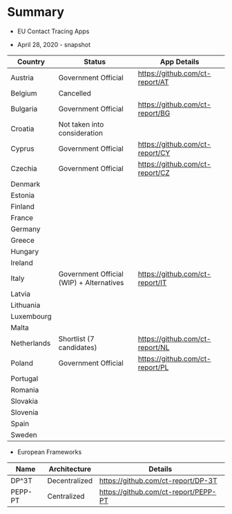 # Summary

- EU Contact Tracing Apps

- April 28, 2020 - snapshot

Country | Status | App Details
--------|--------|------------
Austria | Government Official | https://github.com/ct-report/AT
Belgium | Cancelled |
Bulgaria | Government Official | https://github.com/ct-report/BG
Croatia | Not taken into consideration |
Cyprus | Government Official | https://github.com/ct-report/CY
Czechia | Government Official | https://github.com/ct-report/CZ
Denmark | |
Estonia | |
Finland | |
France | |
Germany | |
Greece | |
Hungary | |
Ireland | |
Italy | Government Official (WIP) + Alternatives | https://github.com/ct-report/IT
Latvia | |
Lithuania | |
Luxembourg | |
Malta | |
Netherlands | Shortlist (7 candidates) | https://github.com/ct-report/NL
Poland | Government Official | https://github.com/ct-report/PL
Portugal | |
Romania | |
Slovakia | |
Slovenia | |
Spain | |
Sweden | |

- European Frameworks

Name | Architecture | Details
-----|--------------|--------
DP^3T | Decentralized | https://github.com/ct-report/DP-3T
PEPP-PT | Centralized | https://github.com/ct-report/PEPP-PT
